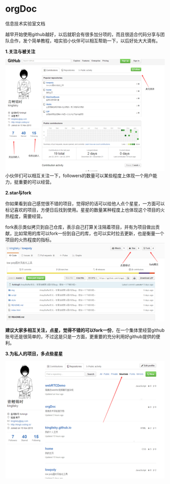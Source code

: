 # orgDoc
信息技术实验室文档

越早开始使用github越好，以后就职会有很多加分项的，而且很适合代码分享与团队合作，发个简单教程，咱实验小伙伴可以相互帮助一下，以后好处大大滴有。

**1.关注与被关注**

![关注与被关注](./img/0.png)
小伙伴们可以相互关注一下，followers的数量可以某些程度上体现一个用户能力，挺重要的可以经营。

**2.star与fork**



你如果看到自己感觉很不错的项目，觉得好的话可以给他人点个星星，一方面可以标记喜欢的项目，方便日后找到使用。星星的数量某种程度上也体现这个项目的火热程度，需要经营。

fork表示类似拷贝到自己仓库，表示自己打算关注隔着项目，并有为项目做出贡献，比如常用的库可以fork一份到自己的库，也可以实时拉去更新，也是衡量一个项目的火热程度的指标。
![star与fork**](./img/1.png)



**建议大家多相互关注，点星，觉得不错的可以fork一份**，在一个集体里经营github账号还是很简单的，不过这是只是一方面，更重要的充分利用好github提供的便利。 

**3.为私人的项目，多点些星星**

![star与fork**](./img/2.png)






